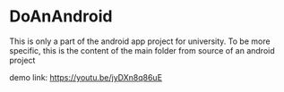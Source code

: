 # DoAnAndroid
This is only a part of the android app project for university. To be more specific, this is the content of the main folder from source of an android project

demo link: https://youtu.be/jyDXn8q86uE
